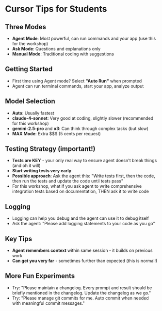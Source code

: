 # Cursor Tips for Students

## Three Modes

- **Agent Mode**: Most powerful, can run commands and your app (use this for the workshop)
- **Ask Mode**: Questions and explanations only
- **Manual Mode**: Traditional coding with suggestions

## Getting Started

- First time using Agent mode? Select **"Auto Run"** when prompted
- Agent can run terminal commands, start your app, analyze output

## Model Selection

- **Auto**: Usually fastest
- **claude-4-sonnet**: Very good at coding, slightly slower (recommended for this workshop)
- **gemini-2.5-pro** and **o3**: Can think through complex tasks (but slow)
- **MAX Mode**: Extra $$$ (5 cents per request)

## Testing Strategy (important!)

- **Tests are KEY** - your only real way to ensure agent doesn't break things (and oh it will)
- **Start writing tests very early**
- **Possible approach**: Ask the agent this: "Write tests first, then the code, then run the tests and update the code until tests pass"
- For this workshop, what if you ask agent to write comprehensive integration tests based on documentation, THEN ask it to write code

## Logging

- Logging can help you debug and the agent can use it to debug itself
- Ask the agent: "Please add logging statements to your code as you go"

## Key Tips

- **Agent remembers context** within same session - it builds on previous work
- **Can get you very far** - sometimes further than expected (this is normal!)

## More Fun Experiments

- Try: "Please maintain a changelog. Every prompt and result should be briefly mentioned in the changelog. Update the changelog as we go."
- Try: "Please manage git commits for me. Auto commit when needed with meaningful commit messages."

